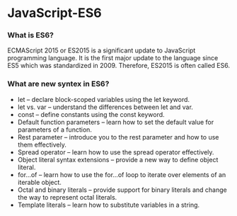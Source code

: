 # JavaScript-ES6

### What is ES6?
ECMAScript 2015 or ES2015 is a significant update to JavaScript programming language. It is the first major update to the language since ES5 which was standardized in 2009. Therefore, ES2015 is often called ES6.

### What are new syntex in ES6?
* let – declare block-scoped variables using the let keyword.
* let vs. var – understand the differences between let and var.
* const – define constants using the const keyword.
* Default function parameters – learn how to set the default value for parameters of a function.
* Rest parameter – introduce you to the rest parameter and how to use them effectively.
* Spread operator – learn how to use the spread operator effectively.
* Object literal syntax extensions – provide a new way to define object literal.
* for…of – learn how to use the for...of loop to iterate over elements of an iterable object.
* Octal and binary literals –  provide support for binary literals and change the way to represent octal literals.
* Template literals – learn how to substitute variables in a string.
